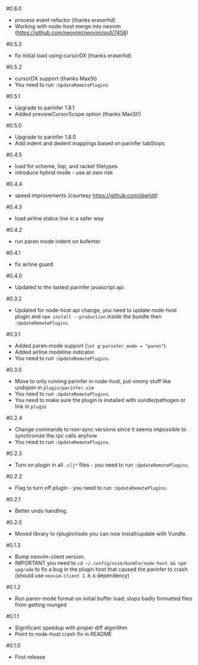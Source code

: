 #0.6.0
- process event refactor (thanks eraserhd)
- Working with node-host merge into neovim (https://github.com/neovim/neovim/pull/7458)

#0.5.3
- fix initial load using cursorDX (thanks eraserhd)

#0.5.2
- cursorDX support (thanks MaxSt)
- You need to run `:UpdateRemotePlugins`

#0.5.1
- Upgrade to parinfer 1.8.1
- Added previewCursorScope option (thanks MaxSt!)

#0.5.0
- Upgrade to parinfer 1.8.0
- Add indent and dedent mappings based on parinfer tabStops

#0.4.5
- load for scheme, lisp, and racket filetypes
- introduce hybrid mode - use at own risk

#0.4.4
- speed improvements (courtesy https://github.com/djwhitt)

#0.4.3
- load airline status line in a safer way

#0.4.2
- run paren mode indent on bufenter

#0.4.1
- fix airline guard

#0.4.0
- Updated to the lastest parinfer javascript api.

#0.3.2
- Updated for node-host api change, you need to update node-host plugin and `npm install --production` inside the bundle then `:UpdateRemotePlugins`

#0.3.1
- Added  paren-mode support (`let g:parinfer_mode = "paren"`).
- Added airline modeline indicator.
- You need to run `:UpdateRemotePlugins`.

#0.3.0
- Move to only running parinfer in node-host, put vimmy stuff like undojoin in `plugin/parinfer.vim`
- You need to run `:UpdateRemotePlugins`.
- You need to make sure the plugin is installed with vundle/pathogen or link in `plugin`

#0.2.4
- Change commands to non-sync versions since it seems impossible to synchronize the rpc calls anyhow
- You need to run `:UpdateRemotePlugins`.

#0.2.3
- Turn on plugin in all `.clj*` files - you need to run `:UpdateRemotePlugins`.

#0.2.2
- Flag to turn off plugin - you need to run `:UpdateRemotePlugins`.

#0.2.1
- Better undo handling.

#0.2.0
- Moved library to rplugin/node you can now install/update with Vundle.

#0.1.3
- Bump neovim-client version. 
- IMPORTANT you need to `cd ~/.config/nvim/bundle/node-host && npm upgrade` to fix a bug in the plugin host that caused the parinfer to crash (should use `neovim-client 1.0.6` dependency)

#0.1.2
- Run paren-mode format on initial buffer load; stops badly formatted files from getting munged 

#0.1.1
- Significant speedup with proper diff algorithm 
- Point to node-host crash fix in README

#0.1.0
- First release
